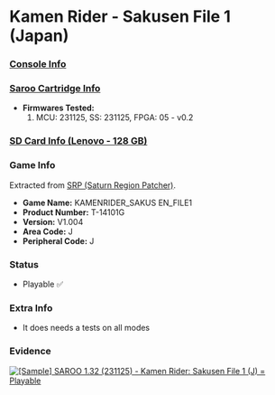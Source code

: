 # Kamen Rider - Sakusen File 1 (Japan)

### [Console Info](../../../../../Info/Consoles/VA13/README.md)

### [Saroo Cartridge Info](../../../../../Info/Cartridges/RetroGameParadiseStore/1.32F/README.md)

- <b>Firmwares Tested:</b>
  1. MCU: 231125, SS: 231125, FPGA: 05 - v0.2

### [SD Card Info (Lenovo - 128 GB)](../../../../../Info/SdCards/Lenovo/128GB/fat32/README.md)

### Game Info

Extracted from [SRP (Saturn Region Patcher)](https://segaxtreme.net/resources/saturn-region-patcher.81/download).

- <b>Game Name:</b> KAMENRIDER_SAKUS EN_FILE1
- <b>Product Number:</b> T-14101G
- <b>Version:</b> V1.004
- <b>Area Code:</b> J
- <b>Peripheral Code:</b> J

### Status

- Playable :white_check_mark:

### Extra Info

- It does needs a tests on all modes

### Evidence

[![[Sample] SAROO 1.32 (231125) - Kamen Rider: Sakusen File 1 (J) = Playable](https://img.youtube.com/vi/23Qpt_Me2ig/0.jpg)](https://www.youtube.com/watch?v=23Qpt_Me2ig)
